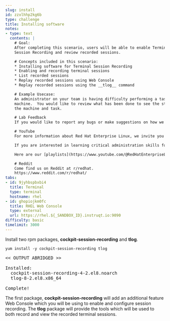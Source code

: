 ```yaml
---
slug: install
id: zzxlhhp2kg6b
type: challenge
title: Installing software
notes:
- type: text
  contents: |
    # Goal:
    After completing this scenario, users will be able to enable Terminal
    Session Recording and review recorded sessions.

    # Concepts included in this scenario:
    * Installing software for Terminal Session Recording
    * Enabling and recording terminal sessions
    * List recorded sessions
    * Replay recorded sessions using Web Console
    * Replay recorded sessions using the __tlog__ command

    # Example Usecase:
    An administrator on your team is having difficulty performing a task on a
    machine.  You would like to review what has been done to see the state of
    the machine and task.

    # Lab Feedback
    If you would like to report any bugs or make suggestions on how we can improve our labs, [please leave us a message here](https://github.com/rhel-labs/instruqt/discussions/categories/general).

    # YouTube
    For more information about Red Hat Enterprise Linux, we invite you to view our [YouTube channel]([**red.ht/rhel-youtube**](https://red.ht/4etqJ1T)). [**red.ht/rhel-youtube**](https://red.ht/4etqJ1T)

    If you are interested in learning critical administration skills for Red Hat Enterprise Linux, you might be interested in our show [Into the Terminal](https://www.youtube.com/playlist?list=PLXJyD2dL4oqeX-C3MvsMUJuEzWM4vLK2C).

    Here are our [playlists](https://www.youtube.com/@RedHatEnterpriseLinux/playlists). You can find various playlists on topics such as product updates and Satellite configuration and administration.

    # Reddit
    Come find us on Reddit at r/redhat.
    https://www.reddit.com/r/redhat/
tabs:
- id: 9jyhbspbxbi4
  title: Terminal
  type: terminal
  hostname: rhel
- id: ghopiojkm0fc
  title: RHEL Web Console
  type: external
  url: https://rhel.${_SANDBOX_ID}.instruqt.io:9090
difficulty: basic
timelimit: 3000
---
```


Install two rpm packages, __cockpit-session-recording__ and __tlog__.

```bash,run
yum install -y cockpit-session-recording tlog
```

<pre class="file">
<< OUTPUT ABRIDGED >>

Installed:
  cockpit-session-recording-4-2.el8.noarch
  tlog-8-2.el8.x86_64

Complete!
</pre>

The first package, __cockpit-session-recording__ will add an additional feature Web Console which you will be using to enable and configure session recording. The __tlog__ package will provide the tools which will be used to both record and view the recorded terminal sessions.
